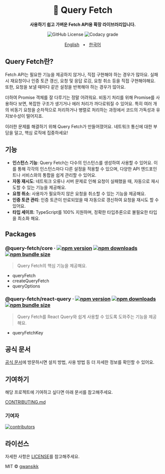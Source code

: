 <div align="center">

<h1>🔗 Query Fetch</h1>
<p><b>사용하기 쉽고 가벼운 Fetch API용 확장 라이브러리입니다.</b></p>

![GitHub License](https://img.shields.io/github/license/gwansikk/query-fetch?labelColor=black&color=black)
![Codacy grade](https://img.shields.io/codacy/grade/bf89208f2e9f4590832d09131dd207c2?logo=codacy&labelColor=black&color=black)

[English](https://github.com/gwansikk/query-fetch/blob/main/README.md)
&nbsp;&nbsp;•&nbsp;&nbsp;
[한국어](https://github.com/gwansikk/query-fetch/blob/main/README-ko_kr.md)

</div>

## Query Fetch란?

Fetch API는 필요한 기능을 제공하지 않거나, 직접 구현해야 하는 경우가 많아요. 실패 시 재요청이나 인증 토큰 갱신, 요청 및 응답 로깅, 요청 취소 등을 직접 구현해야해요. 또한, 요청을 보낼 때마다 같은 설정을 반복해야 하는 경우가 많아요.

더하여 Promise 객체를 잘 다루기는 정말 어려워요. 비동기 처리를 위해 Promise를 사용하다 보면, 복잡한 구조가 생기거나 에러 처리가 까다로워질 수 있어요. 특히 여러 개의 비동기 요청을 순차적으로 처리하거나 병렬로 처리하는 과정에서 코드의 가독성과 유지보수성이 떨어지죠.

이러한 문제를 해결하기 위해 Query Fetch가 만들어졌어요. 네트워크 통신에 대한 부담을 덜고, 핵심 로직에 집중하세요!

## 기능

- **인스턴스 기능**: Query Fetch는 다수의 인스턴스를 생성하여 사용할 수 있어요. 이를 통해 각각의 인스턴스마다 다른 설정을 적용할 수 있으며, 다양한 API 엔드포인트나 서비스와의 통합을 쉽게 관리할 수 있어요.
- **자동 재시도**: 네트워크 오류나 서버 문제로 인해 요청이 실패했을 때, 자동으로 재시도할 수 있는 기능을 제공해요.
- **요청 취소**: 사용자가 필요하지 않은 요청을 취소할 수 있는 기능을 제공해요.
- **인증 토큰 관리**: 인증 토큰이 만료되었을 때 자동으로 갱신하여 요청을 재시도 할 수 있어요.
- **타입 세이프**: TypeScript를 100% 지원하며, 정확한 타입추론으로 불필요한 타입을 최소화 해요.

## Packages

### @query-fetch/core &middot; [![npm version](https://img.shields.io/npm/v/@query-fetch/core?color=000&labelColor=000&logo=npm)](https://www.npmjs.com/package/@query-fetch/core) [![npm downloads](https://img.shields.io/npm/dt/@query-fetch/core?color=000&labelColor=000)](https://www.npmjs.com/package/@query-fetch/core) [![npm bundle size](https://img.shields.io/bundlephobia/min/@query-fetch/core?color=000&labelColor=000)](https://www.npmjs.com/package/@query-fetch/core)

> Query Fetch의 핵심 기능을 제공해요.

- queryFetch
- createQueryFetch
- queryOptions

### @query-fetch/react-query &middot; [![npm version](https://img.shields.io/npm/v/@query-fetch/react-query?color=000&labelColor=000&logo=npm)](https://www.npmjs.com/package/@query-fetch/react-query) [![npm downloads](https://img.shields.io/npm/dt/@query-fetch/react-query?color=000&labelColor=000)](https://www.npmjs.com/package/@query-fetch/react-query) [![npm bundle size](https://img.shields.io/bundlephobia/min/@query-fetch/react-query?color=000&labelColor=000)](https://www.npmjs.com/package/@query-fetch/react-query)

> Query Fetch를 React Query와 쉽게 사용할 수 있도록 도와주는 기능을 제공해요.

- queryFetchKey

## 공식 문서

[공식 문서](https://offlegacy.org/)에 방문하시면 설치 방법, 사용 방법 등 더 자세한 정보를 확인할 수 있어요.

## 기여하기

해당 프로젝트에 기여하고 싶다면 아래 문서를 참고해주세요.

[CONTRIBUTING.md](https://github.com/gwansikk/query-fetch/blob/main/CONTREIBUTING.md)

### 기여자

[![contributors](https://contrib.rocks/image?repo=gwansikk/query-fetch)](https://github.com/gwansikk/query-fetch/contributors)

## 라이선스

자세한 사항은 [LICENSE](https://github.com/gwansikk/query-fetch/blob/main/LICENSE)를 참고해주세요.

MIT © [gwansikk](https://github.com/gwansikk)
